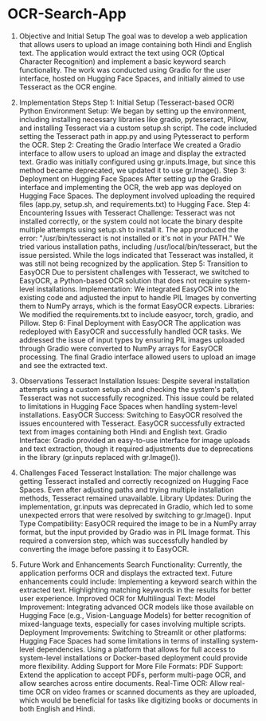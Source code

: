 # OCR-Search-App

1. Objective and Initial Setup
The goal was to develop a web application that allows users to upload an image containing both Hindi and English text. The application would extract the text using OCR (Optical Character Recognition) and implement a basic keyword search functionality. The work was conducted using Gradio for the user interface, hosted on Hugging Face Spaces, and initially aimed to use Tesseract as the OCR engine.

2. Implementation Steps
Step 1: Initial Setup (Tesseract-based OCR)
Python Environment Setup:
We began by setting up the environment, including installing necessary libraries like gradio, pytesseract, Pillow, and installing Tesseract via a custom setup.sh script.
The code included setting the Tesseract path in app.py and using Pytesseract to perform the OCR.
Step 2: Creating the Gradio Interface
We created a Gradio interface to allow users to upload an image and display the extracted text.
Gradio was initially configured using gr.inputs.Image, but since this method became deprecated, we updated it to use gr.Image().
Step 3: Deployment on Hugging Face Spaces
After setting up the Gradio interface and implementing the OCR, the web app was deployed on Hugging Face Spaces.
The deployment involved uploading the required files (app.py, setup.sh, and requirements.txt) to Hugging Face.
Step 4: Encountering Issues with Tesseract
Challenge: Tesseract was not installed correctly, or the system could not locate the binary despite multiple attempts using setup.sh to install it. The app produced the error: "/usr/bin/tesseract is not installed or it's not in your PATH."
We tried various installation paths, including /usr/local/bin/tesseract, but the issue persisted.
While the logs indicated that Tesseract was installed, it was still not being recognized by the application.
Step 5: Transition to EasyOCR
Due to persistent challenges with Tesseract, we switched to EasyOCR, a Python-based OCR solution that does not require system-level installations.
Implementation: We integrated EasyOCR into the existing code and adjusted the input to handle PIL Images by converting them to NumPy arrays, which is the format EasyOCR expects.
Libraries: We modified the requirements.txt to include easyocr, torch, gradio, and Pillow.
Step 6: Final Deployment with EasyOCR
The application was redeployed with EasyOCR and successfully handled OCR tasks.
We addressed the issue of input types by ensuring PIL images uploaded through Gradio were converted to NumPy arrays for EasyOCR processing.
The final Gradio interface allowed users to upload an image and see the extracted text.

3. Observations
Tesseract Installation Issues: Despite several installation attempts using a custom setup.sh and checking the system's path, Tesseract was not successfully recognized. This issue could be related to limitations in Hugging Face Spaces when handling system-level installations.
EasyOCR Success: Switching to EasyOCR resolved the issues encountered with Tesseract. EasyOCR successfully extracted text from images containing both Hindi and English text.
Gradio Interface: Gradio provided an easy-to-use interface for image uploads and text extraction, though it required adjustments due to deprecations in the library (gr.inputs replaced with gr.Image()).

4. Challenges Faced
Tesseract Installation: The major challenge was getting Tesseract installed and correctly recognized on Hugging Face Spaces. Even after adjusting paths and trying multiple installation methods, Tesseract remained unavailable.
Library Updates: During the implementation, gr.inputs was deprecated in Gradio, which led to some unexpected errors that were resolved by switching to gr.Image().
Input Type Compatibility: EasyOCR required the image to be in a NumPy array format, but the input provided by Gradio was in PIL Image format. This required a conversion step, which was successfully handled by converting the image before passing it to EasyOCR.

5. Future Work and Enhancements
Search Functionality: Currently, the application performs OCR and displays the extracted text. Future enhancements could include:
Implementing a keyword search within the extracted text.
Highlighting matching keywords in the results for better user experience.
Improved OCR for Multilingual Text:
Model Improvement: Integrating advanced OCR models like those available on Hugging Face (e.g., Vision-Language Models) for better recognition of mixed-language texts, especially for cases involving multiple scripts.
Deployment Improvements:
Switching to Streamlit or other platforms: Hugging Face Spaces had some limitations in terms of installing system-level dependencies. Using a platform that allows for full access to system-level installations or Docker-based deployment could provide more flexibility.
Adding Support for More File Formats:
PDF Support: Extend the application to accept PDFs, perform multi-page OCR, and allow searches across entire documents.
Real-Time OCR:
Allow real-time OCR on video frames or scanned documents as they are uploaded, which would be beneficial for tasks like digitizing books or documents in both English and Hindi.
